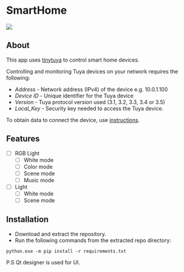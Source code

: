 # SmartHome
<img src='https://i.ibb.co/MpQfCvZ/image.png'>

## About
This app uses [tinytuya](https://github.com/jasonacox/tinytuya) to control smart home devices.

Controlling and monitoring Tuya devices on your network requires the following:
* *Address* - Network address (IPv4) of the device e.g. 10.0.1.100
* *Device ID* - Unique identifier for the Tuya device
* *Version* - Tuya protocol version used (3.1, 3.2, 3.3, 3.4 or 3.5)
* *Local_Key* - Security key needed to access the Tuya device.


To obtain data to connect the device, use [instructions](https://github.com/jasonacox/tinytuya#tuya-device-preparation).

## Features
- [ ] RGB Light
    - [ ] White mode
    - [ ] Color mode
    - [ ] Scene mode
    - [ ] Music mode
- [ ] Light
    - [ ] White mode
    - [ ] Scene mode

## Installation
- Download and extract the repository.
- Run the following commands from the extracted repo directory:
```
python.exe -m pip install -r requirements.txt
```

P.S Qt designer is used for UI.